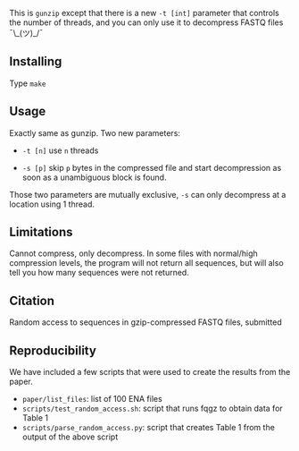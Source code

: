 This is `gunzip` except that there is a new `-t [int]` parameter that controls the number of threads, and you can only use it to decompress FASTQ files ¯\\\_(ツ)\_/¯


## Installing

Type `make`

## Usage 

Exactly same as gunzip. Two new parameters:

* `-t [n]` use `n` threads

* `-s [p]` skip `p` bytes in the compressed file and start decompression as soon as a unambiguous block is found.

Those two parameters are mutually exclusive, `-s` can only decompress at a location using 1 thread.

## Limitations

Cannot compress, only decompress. In some files with normal/high compression levels, the program will not return all sequences, but will also tell you how many sequences were not returned.

## Citation

Random access to sequences in gzip-compressed FASTQ files, submitted

## Reproducibility

We have included a few scripts that were used to create the results from the paper.

* `paper/list_files`: list of 100 ENA files
* `scripts/test_random_access.sh`: script that runs fqgz to obtain data for Table 1
* `scripts/parse_random_access.py`: script that creates Table 1 from the output of the above script

